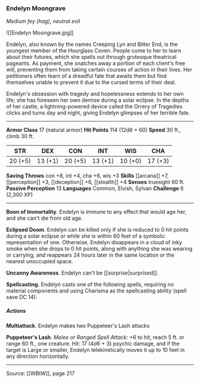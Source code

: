 ### Endelyn Moongrave
_Medium fey (hag), neutral evil_

![[Endelyn Moongrave.jpg]]

Endelyn, also known by the names Creeping Lyn and Bitter End, is the youngest member of the Hourglass Coven. People come to her to learn about their futures, which she spells out through grotesque theatrical pageants. As payment, she snatches away a portion of each client's free will, preventing them from taking certain courses of action in their lives. Her petitioners often learn of a dreadful fate that awaits them but find themselves unable to prevent it due to the cursed terms of their deal.

Endelyn's obsession with tragedy and hopelessness extends to her own life; she has foreseen her own demise during a solar eclipse. In the depths of her castle, a lightning-powered device called the Orrery of Tragedies clicks and turns day and night, giving Endelyn glimpses of her terrible fate.




---

**Armor Class** 17 (natural armor)
**Hit Points** 114 (12d8 + 60)
**Speed** 30 ft., climb 30 ft.

| STR     | DEX     | CON     | INT     | WIS     | CHA     |
|---------|---------|---------|---------|---------|---------|
| 20 (+5) | 13 (+1) | 20 (+5) | 13 (+1) | 10 (+0) | 17 (+3) |

**Saving Throws** con +8, int +4, cha +6, wis +3
**Skills** [[arcana]] +7, [[perception]] +3, [[deception]] +6, [[stealth]] +4
**Senses** truesight 60 ft.
**Passive Perception** 13
**Languages** Common, Elvish, Sylvan
**Challenge** 6 (2,300 XP)

---

**Boon of Immortality**. Endelyn is immune to any effect that would age her, and she can't die from old age.

**Eclipsed Doom**. Endelyn can be killed only if she is reduced to 0 hit points during a solar eclipse or while she is within 60 feet of a symbolic representation of one. Otherwise, Endelyn disappears in a cloud of inky smoke when she drops to 0 hit points, along with anything she was wearing or carrying, and reappears 24 hours later in the same location or the nearest unoccupied space.

**Uncanny Awareness**. Endelyn can't be [[surprise|surprised]].

**Spellcasting.** Endelyn casts one of the following spells, requiring no material components and using Charisma as the spellcasting ability (spell save DC 14):

##### Actions
**Multiattack**. Endelyn makes two Puppeteer's Lash attacks

**Puppeteer's Lash**. _Melee or Ranged Spell Attack:_ +6 to hit, reach 5 ft. or range 60 ft., one creature. Hit: 17 (4d6 + 3) psychic damage, and if the target is Large or smaller, Endelyn telekinetically moves it up to 10 feet in any direction horizontally.


---

Source: [[WBtW]], page 217